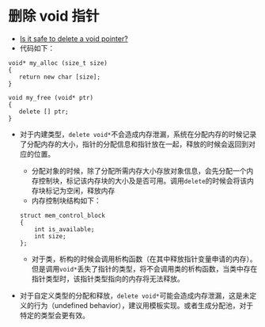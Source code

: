 # 删除 void 指针

- [Is it safe to delete a void pointer?](https://stackoverflow.com/questions/941832/is-it-safe-to-delete-a-void-pointer)
- 代码如下：

```code
void* my_alloc (size_t size)
{
   return new char [size];
}

void my_free (void* ptr)
{
   delete [] ptr;
}
```

- 对于内建类型，`delete void*`不会造成内存泄漏，系统在分配内存的时候记录了分配内存的大小，指针的分配信息和指针放在一起，释放的时候会返回到对应的位置。
  - 分配对象的时候，除了分配所需内存大小存放对象信息，会先分配一个内存控制块，标记该内存块的大小及是否可用。调用`delete`的时候会将该内存块标记为空闲，释放内存
  - 内存控制块结构如下：

  ```code
  struct mem_control_block
  {
      int is_available;
      int size;
  };
  ```

  - 对于类，析构的时候会调用析构函数（在其中释放指针变量申请的内存）。但是调用`void*`丢失了指针的类型，将不会调用类的析构函数，当类中存在指针类型时，该指针类型指向的内存将无法释放。
- 对于自定义类型的分配和释放，`delete void*`可能会造成内存泄漏，这是未定义的行为（undefined behavior），建议用模板实现。或者生成分配池，对于特定的类型会更有效。
